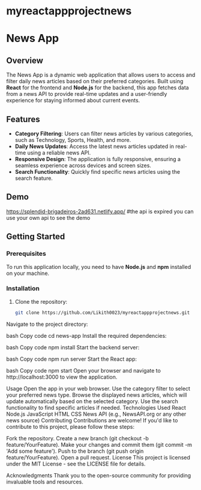 # myreactappprojectnews
# News App

## Overview

The News App is a dynamic web application that allows users to access and filter daily news articles based on their preferred categories. Built using **React** for the frontend and **Node.js** for the backend, this app fetches data from a news API to provide real-time updates and a user-friendly experience for staying informed about current events.

## Features

- **Category Filtering**: Users can filter news articles by various categories, such as Technology, Sports, Health, and more.
- **Daily News Updates**: Access the latest news articles updated in real-time using a reliable news API.
- **Responsive Design**: The application is fully responsive, ensuring a seamless experience across devices and screen sizes.
- **Search Functionality**: Quickly find specific news articles using the search feature.

## Demo

https://splendid-brigadeiros-2ad631.netlify.app/
#the api is expired you can use your own api to see the demo
## Getting Started

### Prerequisites

To run this application locally, you need to have **Node.js** and **npm** installed on your machine.

### Installation

1. Clone the repository:
   ```bash
   git clone https://github.com/Likith0023/myreactappprojectnews.git
Navigate to the project directory:

bash
Copy code
cd news-app
Install the required dependencies:

bash
Copy code
npm install
Start the backend server:

bash
Copy code
npm run server
Start the React app:

bash
Copy code
npm start
Open your browser and navigate to http://localhost:3000 to view the application.

Usage
Open the app in your web browser.
Use the category filter to select your preferred news type.
Browse the displayed news articles, which will update automatically based on the selected category.
Use the search functionality to find specific articles if needed.
Technologies Used
React
Node.js
JavaScript
HTML
CSS
News API (e.g., NewsAPI.org or any other news source)
Contributing
Contributions are welcome! If you'd like to contribute to this project, please follow these steps:

Fork the repository.
Create a new branch (git checkout -b feature/YourFeature).
Make your changes and commit them (git commit -m 'Add some feature').
Push to the branch (git push origin feature/YourFeature).
Open a pull request.
License
This project is licensed under the MIT License - see the LICENSE file for details.

Acknowledgments
Thank you to the open-source community for providing invaluable tools and resources.
